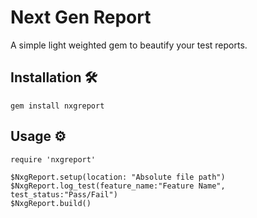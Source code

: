 # **Next Gen Report**

A simple light weighted gem to beautify your test reports.

## **Installation 🛠**

    gem install nxgreport

## **Usage ⚙️**

    require 'nxgreport'

    $NxgReport.setup(location: "Absolute file path")
    $NxgReport.log_test(feature_name:"Feature Name", test_status:"Pass/Fail")
    $NxgReport.build()

